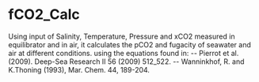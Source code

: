 # fCO2_Calc
Using input of Salinity, Temperature, Pressure and xCO2 measured in equilibrator and in air, it calculates the pCO2 and fugacity of seawater and air at different conditions. using the equations found in:        --  Pierrot et al. (2009). Deep-Sea Research II 56 (2009) 512_522.        --  Wanninkhof, R. and K.Thoning (1993), Mar. Chem. 44, 189-204.
